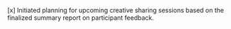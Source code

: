 [x] Initiated planning for upcoming creative sharing sessions based on the finalized summary report on participant feedback.